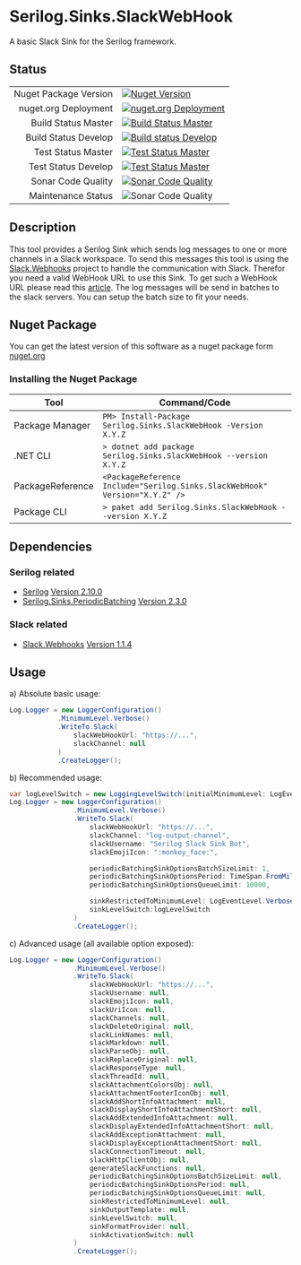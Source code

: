 # Serilog.Sinks.SlackWebHook

A basic Slack Sink for the Serilog framework.

## Status

|                       |                       |
|----------------------:|-----------------------|
| Nuget Package Version | [![Nuget Version](https://img.shields.io/nuget/v/Serilog.Sinks.SlackWebHook?style=flat-square)](https://www.nuget.org/packages/Serilog.Sinks.SlackWebHook/) |
| nuget.org Deployment  | [![nuget.org Deployment](https://img.shields.io/azure-devops/release/jonas-merkle/09454b63-c969-4591-aa24-ea8867d031bd/1/2?style=flat-square)](https://dev.azure.com/jonas-merkle/Serilog.Sinks.SlackWebHook/_release?view=all&_a=releases&definitionId=1) |
| Build Status Master   | [![Build Status Master](https://img.shields.io/azure-devops/build/jonas-merkle/Serilog.Sinks.SlackWebHook/3/master?style=flat-square)](https://dev.azure.com/jonas-merkle/Serilog.Sinks.SlackWebHook/_build/latest?definitionId=3) |
| Build Status Develop  | [![Build status Develop](https://img.shields.io/azure-devops/build/jonas-merkle/Serilog.Sinks.SlackWebHook/4/develop?style=flat-square)](https://dev.azure.com/jonas-merkle/Serilog.Sinks.SlackWebHook/_build/latest?definitionId=4) |
| Test Status Master    | [![Test Status Master](https://img.shields.io/azure-devops/tests/jonas-merkle/Serilog.Sinks.SlackWebHook/3?compact_message&style=flat-square)](https://dev.azure.com/jonas-merkle/Serilog.Sinks.SlackWebHook/_test/analytics?definitionId=3&contextType=build) |
| Test Status Develop   | [![Test Status Master](https://img.shields.io/azure-devops/tests/jonas-merkle/Serilog.Sinks.SlackWebHook/4?compact_message&style=flat-square)](https://dev.azure.com/jonas-merkle/Serilog.Sinks.SlackWebHook/_test/analytics?definitionId=4&contextType=build) |
| Sonar Code Quality    | [![Sonar Code Quality](https://img.shields.io/sonar/quality_gate/jonas-merkle_serilog-sinks-slackwebhook?server=https%3A%2F%2Fsonarcloud.io&style=flat-square)](https://sonarcloud.io/dashboard?id=jonas-merkle_serilog-sinks-slackwebhook) |
| Maintenance Status    | ![Sonar Code Quality](https://img.shields.io/maintenance/yes/2021?style=flat-square) |

## Description

This tool provides a Serilog Sink which sends log messages to one or more channels in a Slack workspace. To send this messages this tool is using the [Slack.Webhooks](https://github.com/mrb0nj/Slack.Webhooks) project to handle the communication with Slack. Therefor you need a valid WebHook URL to use this Sink. To get such a WebHook URL please read this [article](https://slack.com/help/articles/115005265063-Incoming-Webhooks-for-Slack). The log messages will be send in batches to the slack servers. You can setup the batch size to fit your needs.

## Nuget Package

You can get the latest version of this software as a nuget package form [nuget.org](https://www.nuget.org/packages/Serilog.Sinks.SlackWebHook/)

### Installing the Nuget Package

| Tool             | Command/Code |
|------------------|--------------|
|Package Manager   | ```PM> Install-Package Serilog.Sinks.SlackWebHook -Version X.Y.Z``` |
|.NET CLI          | ```> dotnet add package Serilog.Sinks.SlackWebHook --version X.Y.Z``` |
| PackageReference | ```<PackageReference Include="Serilog.Sinks.SlackWebHook" Version="X.Y.Z" />``` |
| Package CLI      | ```> paket add Serilog.Sinks.SlackWebHook --version X.Y.Z``` |

## Dependencies

### Serilog related

- [Serilog](https://github.com/serilog/serilog) [Version 2.10.0](https://github.com/serilog/serilog/releases/tag/v2.10.0)
- [Serilog.Sinks.PeriodicBatching](https://github.com/serilog/serilog-sinks-periodicbatching) [Version 2.3.0](https://github.com/serilog/serilog-sinks-periodicbatching/releases/tag/v2.3.0)

### Slack related

- [Slack.Webhooks](https://github.com/mrb0nj/Slack.Webhooks) [Version 1.1.4](https://github.com/mrb0nj/Slack.Webhooks/releases/tag/v1.1.4)

## Usage

a) Absolute basic usage:

```csharp
Log.Logger = new LoggerConfiguration()
            .MinimumLevel.Verbose()
            .WriteTo.Slack(
                slackWebHookUrl: "https://...",
                slackChannel: null
            )
            .CreateLogger();
```

b) Recommended usage:

```csharp
var logLevelSwitch = new LoggingLevelSwitch(initialMinimumLevel: LogEventLevel.Verbose);
Log.Logger = new LoggerConfiguration()
                .MinimumLevel.Verbose()
                .WriteTo.Slack(
                    slackWebHookUrl: "https://...",
                    slackChannel: "log-output-channel",
                    slackUsername: "Serilog Slack Sink Bot",
                    slackEmojiIcon: ":monkey_face:",

                    periodicBatchingSinkOptionsBatchSizeLimit: 1,
                    periodicBatchingSinkOptionsPeriod: TimeSpan.FromMilliseconds(1000),
                    periodicBatchingSinkOptionsQueueLimit: 10000,

                    sinkRestrictedToMinimumLevel: LogEventLevel.Verbose,
                    sinkLevelSwitch:logLevelSwitch
                )
                .CreateLogger();
```

c) Advanced usage (all available option exposed):

```csharp
Log.Logger = new LoggerConfiguration()
                .MinimumLevel.Verbose()
                .WriteTo.Slack(
                    slackWebHookUrl: "https://...",
                    slackUsername: null,
                    slackEmojiIcon: null,
                    slackUriIcon: null,
                    slackChannels: null,
                    slackDeleteOriginal: null,
                    slackLinkNames: null,
                    slackMarkdown: null,
                    slackParseObj: null,
                    slackReplaceOriginal: null,
                    slackResponseType: null,
                    slackThreadId: null,
                    slackAttachmentColorsObj: null,
                    slackAttachmentFooterIconObj: null,
                    slackAddShortInfoAttachment: null,
                    slackDisplayShortInfoAttachmentShort: null,
                    slackAddExtendedInfoAttachment: null,
                    slackDisplayExtendedInfoAttachmentShort: null,
                    slackAddExceptionAttachment: null,
                    slackDisplayExceptionAttachmentShort: null,
                    slackConnectionTimeout: null,
                    slackHttpClientObj: null,
                    generateSlackFunctions: null,
                    periodicBatchingSinkOptionsBatchSizeLimit: null,
                    periodicBatchingSinkOptionsPeriod: null,
                    periodicBatchingSinkOptionsQueueLimit: null,
                    sinkRestrictedToMinimumLevel: null,
                    sinkOutputTemplate: null,
                    sinkLevelSwitch: null,
                    sinkFormatProvider: null,
                    sinkActivationSwitch: null
                )
                .CreateLogger();
```
